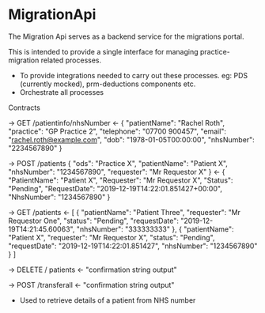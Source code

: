 # MigrationApi

The Migration Api serves as a backend service for the migrations portal.

This is intended to provide a single interface for managing practice-migration related processes. 

- To provide integrations needed to carry out these processes. eg: PDS (currently mocked), prm-deductions components etc. 
- Orchestrate all processes

Contracts

->
GET /patientinfo/nhsNumber
<-
{
    "patientName": "Rachel Roth",
    "practice": "GP Practice 2",
    "telephone": "07700 900457",
    "email": "rachel.roth@example.com",
    "dob": "1978-01-05T00:00:00",
    "nhsNumber": "2234567890"
}

-> 
POST /patients
{
    "ods": "Practice X",
    "patientName": "Patient X",
    "nhsNumber": "1234567890",
    "requester": "Mr Requestor X"
}
<-
{
    "PatientName": "Patient X",
    "Requester": "Mr Requestor X",
    "Status": "Pending",
    "RequestDate": "2019-12-19T14:22:01.851427+00:00",
    "NhsNumber": "1234567890"
}

->
GET /patients
<-
[
    {
        "patientName": "Patient Three",
        "requester": "Mr Requestor One",
        "status": "Pending",
        "requestDate": "2019-12-19T14:21:45.60063",
        "nhsNumber": "333333333"
    },
    {
        "patientName": "Patient X",
        "requester": "Mr Requestor X",
        "status": "Pending",
        "requestDate": "2019-12-19T14:22:01.851427",
        "nhsNumber": "1234567890"
    }
]

->
DELETE / patients
<-
"confirmation string output"

->
POST /transferall
<-
"confirmation string output"


 - Used to retrieve details of a patient from NHS number
 




